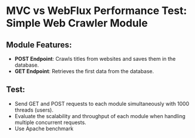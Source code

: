 # MVC vs WebFlux Performance Test: Simple Web Crawler Module

## Module Features:

- **POST Endpoint**: Crawls titles from websites and saves them in the database.
- **GET Endpoint**: Retrieves the first data from the database.

## Test:

- Send GET and POST requests to each module simultaneously with 1000 threads (users).
- Evaluate the scalability and throughput of each module when handling multiple concurrent requests.
- Use Apache benchmark